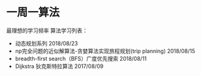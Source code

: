 # 一周一算法
最理想的学习频率
算法学习列表：
* 动态规划系列 2018/08/23
* np完全问题的近似解算法-贪婪算法实现旅程规划(trip planning) 2018/08/15
* breadth-first search（BFS）广度优先搜索 2018/08/11
* Dijkstra 狄克斯特拉算法 2017/08/09
